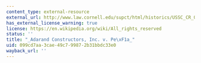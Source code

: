 ```yaml
---
content_type: external-resource
external_url: http://www.law.cornell.edu/supct/html/historics/USSC_CR_0515_0200_ZS.html
has_external_license_warning: true
license: https://en.wikipedia.org/wiki/All_rights_reserved
status: ''
title: "_Adarand Constructors, Inc. v. Pe\xF1a_"
uid: 099cd7aa-3cae-49c7-9987-2b31bbdc33e0
wayback_url: ''
---
```


